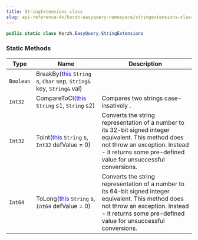 ```yaml
---
title: StringExtensions class
slug: api-reference-4x/korzh-easyquery-namespace/stringextensions-class
---
```



```csharp
public static class Korzh.EasyQuery.StringExtensions

```

### Static Methods

| Type | Name | Description | 
| --- | --- | --- | 
| `Boolean` | BreakBy(<span style='color: blue'>this</span> `String` s, `Char` sep, `String&` key, `String&` val) |  | 
| `Int32` | CompareToCI(<span style='color: blue'>this</span> `String` s1, `String` s2) | Compares two strings case-insatively . | 
| `Int32` | ToInt(<span style='color: blue'>this</span> `String` s, `Int32` defValue = 0) | Converts the string representation of a number to its 32-bit signed integer equivalent.  This method does not throw an exception. Instead - it returns some pre-defined value for unsuccessful conversions. | 
| `Int64` | ToLong(<span style='color: blue'>this</span> `String` s, `Int64` defValue = 0) | Converts the string representation of a number to its 64-bit signed integer equivalent.  This method does not throw an exception. Instead - it returns some pre-defined value for unsuccessful conversions. |